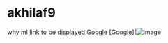 # akhilaf9
why ml
[link to be displayed](actual_link)
[Google](https://www.bing.com/images/search?q=Krishna+Line+Art&FORM=IRTRRL)
[Google](![image](https://th.bing.com/th?q=Krishna+Line+Art&w=120&h=120&c=1&rs=1&qlt=90&cb=1&pid=InlineBlock&mkt=en-US&cc=US&setlang=en&adlt=moderate&t=1&mw=247)
